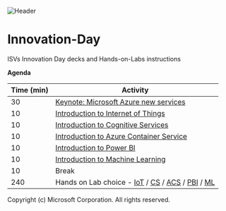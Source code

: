 ![Header](https://github.com/Microsoft-OCP-ISV/01.-Innovation-Day-Introduction/blob/master/00-header.png)

# Innovation-Day
ISVs Innovation Day decks and Hands-on-Labs instructions

**Agenda**

| Time (min) | Activity |
| ---        | ---      |
| 30         | [Keynote: Microsoft Azure new services](https://github.com/Microsoft-OCP-ISV/01.-Innovation-Day-Introduction/blob/master/01.%20Intro%20session.pptx?raw=true) |
| 10         | [Introduction to Internet of Things](https://github.com/Microsoft-OCP-ISV/01.-Innovation-Day-Introduction/blob/master/02.%20The%20Internet%20of%20the%20Things.pptx?raw=true) |
| 10         | [Introduction to Cognitive Services](https://github.com/Microsoft-OCP-ISV/01.-Innovation-Day-Introduction/blob/master/03.%20Intro%20Cognitive%20Services.pptx?raw=true) |
| 10         | [Introduction to Azure Container Service](https://github.com/Microsoft-OCP-ISV/01.-Innovation-Day-Introduction/blob/master/04.%20Intro%20Azure%20Container%20Service.pptx?raw=true) |
| 10         | [Introduction to Power BI](https://github.com/Microsoft-OCP-ISV/01.-Innovation-Day-Introduction/blob/master/05.%20Intro%20Power%20BI.pptx?raw=true) |
| 10         | [Introduction to Machine Learning](https://github.com/Microsoft-OCP-ISV/01.-Innovation-Day-Introduction/blob/master/06.%20Intro%20to%20Data%20Science%20for%20developers%20with%20Azure%20MLStudio.pptx?raw=true) |
| 10         | Break |
| 240        | Hands on Lab choice - [IoT](https://github.com/Microsoft-OCP-ISV/02.-Internet-of-Things---Hands-on-Lab) / [CS](https://github.com/Microsoft-OCP-ISV//03.-Cognitive-Services---Hands-on-Lab) / [ACS](https://github.com/Microsoft-OCP-ISV//04.-Azure-Container-Service---Hands-on-Lab) / [PBI](https://github.com/Microsoft-OCP-ISV//05.-Power-BI---Hands-on-Lab) / [ML](https://github.com/Microsoft-OCP-ISV//06.-Machine-Learning---Hands-on-Lab) |

Copyright (c) Microsoft Corporation. All rights reserved.
